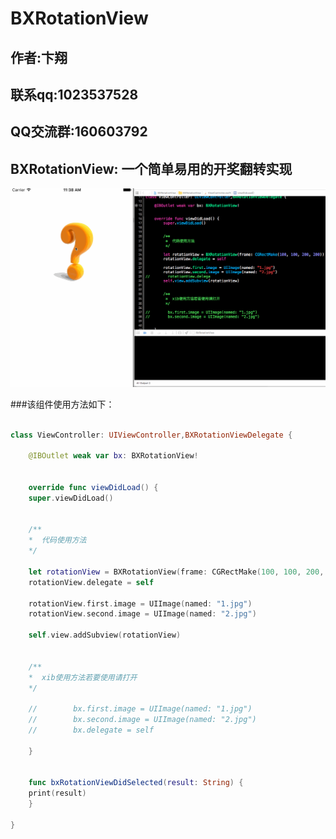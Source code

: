 # BXRotationView

##  作者:卞翔
##  联系qq:1023537528
##  QQ交流群:160603792

## BXRotationView: 一个简单易用的开奖翻转实现

![image](https://github.com/bianxiang/BXRotationView/blob/master/BXRotationView/BXRotationView/BXRotationViewGIF.gif?raw=true)  

###该组件使用方法如下：
```swift

class ViewController: UIViewController,BXRotationViewDelegate {

    @IBOutlet weak var bx: BXRotationView!


    override func viewDidLoad() {
    super.viewDidLoad()


    /**
    *  代码使用方法
    */

    let rotationView = BXRotationView(frame: CGRectMake(100, 100, 200, 200))
    rotationView.delegate = self

    rotationView.first.image = UIImage(named: "1.jpg")
    rotationView.second.image = UIImage(named: "2.jpg")
    
    self.view.addSubview(rotationView)


    /**
    *  xib使用方法若要使用请打开
    */

    //        bx.first.image = UIImage(named: "1.jpg")
    //        bx.second.image = UIImage(named: "2.jpg")
    //        bx.delegate = self

    }


    func bxRotationViewDidSelected(result: String) {
    print(result)
    }

}

```